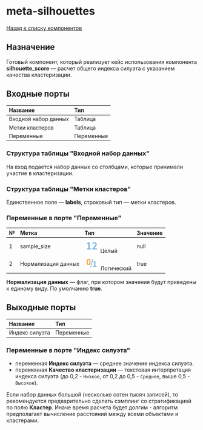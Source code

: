 # meta-silhouettes

[Назад к списку компонентов](../README.md)

## Назначение

Готовый компонент, который реализует кейс использования компонента **silhouette_score** — расчет общего индекса силуэта с указанием качества кластеризации.

## Входные порты

| Название                | Тип        |
|:------------------------|:-----------|
| Входной набор данных    | Таблица    |
| Метки кластеров         | Таблица    |
| Переменные              | Переменные |

### Структура таблицы "Входной набор данных"

На вход подается набор данных со столбцами, которые принимали участие в кластеризации.

### Структура таблицы "Метки кластеров"

Единственное поле  — **labels**, строковый тип — метки кластеров.

### Переменные в порте "Переменные"

| № | Метка              | Тип                               | Значение   |
|:--|:-------------------|:----------------------------------|:-----------|
| 1 | sample_size        | ![](./img/integer.svg) Целый      |       null |
| 2 | Нормализация данных| ![](./img/logical.svg) Логический |       true |

**Нормализация данных** — флаг, при котором значения будут приведены к единому виду. По умолчанию **true**.

## Выходные порты

| Название            | Тип        |
|:--------------------|:-----------|
| Индекс силуэта      | Переменные |

### Переменные в порте "Индекс силуэта"

* переменная **Индекс силуэта** — среднее значение индекса силуэта.
* переменная **Качество кластеризации** — текстовая интерпретация индекса силуэта (до 0,2 - `Низкое`, от 0,2 до 0,5 - `Среднее`, выше 0,5 - `Высокое`).

Если набор данных большой (несколько сотен тысяч записей), то рекомендуется предварительно сделать сэмплинг со стратификацией по полю **Кластер**. Иначе время расчета будет долгим - алгоритм предполагает вычисление расстояний между всеми объектами и кластерами.